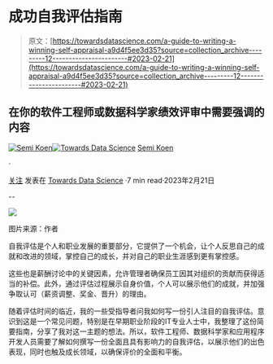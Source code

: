 # 成功自我评估指南

> 原文：[https://towardsdatascience.com/a-guide-to-writing-a-winning-self-appraisal-a9d4f5ee3d35?source=collection_archive---------12-----------------------#2023-02-21](https://towardsdatascience.com/a-guide-to-writing-a-winning-self-appraisal-a9d4f5ee3d35?source=collection_archive---------12-----------------------#2023-02-21)

## 在你的软件工程师或数据科学家绩效评审中需要强调的内容

[](https://semika.medium.com/?source=post_page-----a9d4f5ee3d35--------------------------------)[![Semi Koen](../Images/7071806cab86bfab55c322e074c026c7.png)](https://semika.medium.com/?source=post_page-----a9d4f5ee3d35--------------------------------)[](https://towardsdatascience.com/?source=post_page-----a9d4f5ee3d35--------------------------------)[![Towards Data Science](../Images/a6ff2676ffcc0c7aad8aaf1d79379785.png)](https://towardsdatascience.com/?source=post_page-----a9d4f5ee3d35--------------------------------) [Semi Koen](https://semika.medium.com/?source=post_page-----a9d4f5ee3d35--------------------------------)

·

[关注](https://medium.com/m/signin?actionUrl=https%3A%2F%2Fmedium.com%2F_%2Fsubscribe%2Fuser%2Faabf98f9b9a&operation=register&redirect=https%3A%2F%2Ftowardsdatascience.com%2Fa-guide-to-writing-a-winning-self-appraisal-a9d4f5ee3d35&user=Semi+Koen&userId=aabf98f9b9a&source=post_page-aabf98f9b9a----a9d4f5ee3d35---------------------post_header-----------) 发表在 [Towards Data Science](https://towardsdatascience.com/?source=post_page-----a9d4f5ee3d35--------------------------------) ·7 min read·2023年2月21日[](https://medium.com/m/signin?actionUrl=https%3A%2F%2Fmedium.com%2F_%2Fvote%2Ftowards-data-science%2Fa9d4f5ee3d35&operation=register&redirect=https%3A%2F%2Ftowardsdatascience.com%2Fa-guide-to-writing-a-winning-self-appraisal-a9d4f5ee3d35&user=Semi+Koen&userId=aabf98f9b9a&source=-----a9d4f5ee3d35---------------------clap_footer-----------)

--

[](https://medium.com/m/signin?actionUrl=https%3A%2F%2Fmedium.com%2F_%2Fbookmark%2Fp%2Fa9d4f5ee3d35&operation=register&redirect=https%3A%2F%2Ftowardsdatascience.com%2Fa-guide-to-writing-a-winning-self-appraisal-a9d4f5ee3d35&source=-----a9d4f5ee3d35---------------------bookmark_footer-----------)![](../Images/9278dd31b6e81ce0b6f1719457046662.png)

图片来源：作者

自我评估是个人和职业发展的重要部分，它提供了一个机会，让个人反思自己的成就和改进的领域，掌控自己的成长，并对自己的职业生涯感到更有掌控感。

这些也是薪酬讨论中的关键因素，允许管理者确保员工因其对组织的贡献而获得适当的补偿。此外，通过评估过程展示自身价值，个人可以展示他们的成就，并加强争取认可（薪资调整、奖金、晋升）的理由。

随着评估时间的临近，我的一些受指导者问我如何写一份引人注目的自我评估。意识到这是一个常见问题，特别是在早期职业阶段的IT专业人士中，我整理了这份简要指南，分享了我对这一主题的想法。所以，软件工程师、数据科学家和应用程序开发人员需要了解如何撰写一份全面且具有影响力的自我评估，以展示他们的出色表现，同时也触及成长领域，以确保评价的全面和平衡。
